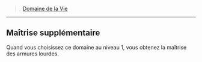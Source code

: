 ﻿---
!GenericItem
Name: Maîtrise supplémentaire
Id: cleric_life_hd.md#maîtrise-supplémentaire
ParentLink: cleric_life_hd.md#domaine-de-la-vie
ParentName: Domaine de la Vie
NameLevel: 2
Attributes: {}
---
> [Domaine de la Vie](hd_cleric_life.md)

---

## Maîtrise supplémentaire

Quand vous choisissez ce domaine au niveau 1, vous obtenez la maîtrise des armures lourdes.

